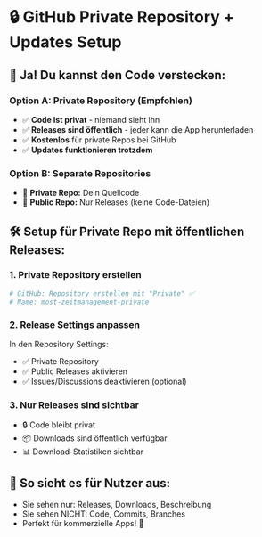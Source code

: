 # 🔒 GitHub Private Repository + Updates Setup

## 🎯 **Ja! Du kannst den Code verstecken:**

### **Option A: Private Repository (Empfohlen)**
- ✅ **Code ist privat** - niemand sieht ihn
- ✅ **Releases sind öffentlich** - jeder kann die App herunterladen
- ✅ **Kostenlos** für private Repos bei GitHub
- ✅ **Updates funktionieren trotzdem**

### **Option B: Separate Repositories**
- 📁 **Private Repo:** Dein Quellcode
- 📁 **Public Repo:** Nur Releases (keine Code-Dateien)

## 🛠️ **Setup für Private Repo mit öffentlichen Releases:**

### 1. **Private Repository erstellen**
```bash
# GitHub: Repository erstellen mit "Private" ✅
# Name: most-zeitmanagement-private
```

### 2. **Release Settings anpassen**
In den Repository Settings:
- ✅ Private Repository
- ✅ Public Releases aktivieren
- ✅ Issues/Discussions deaktivieren (optional)

### 3. **Nur Releases sind sichtbar**
- 🔒 Code bleibt privat
- 📦 Downloads sind öffentlich verfügbar
- 📊 Download-Statistiken sichtbar

## 🎯 **So sieht es für Nutzer aus:**
- Sie sehen nur: Releases, Downloads, Beschreibung
- Sie sehen NICHT: Code, Commits, Branches
- Perfekt für kommerzielle Apps! 💼
